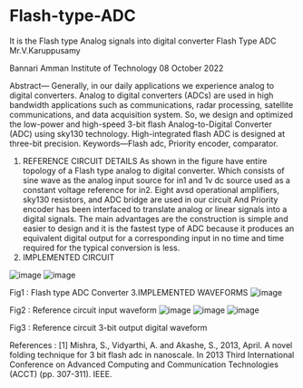 # Flash-type-ADC
It is the Flash type Analog signals into digital converter
Flash Type ADC
Mr.V.Karuppusamy

Bannari Amman Institute of Technology
 08 October 2022

 
 
 
 
Abstract— Generally, in our daily applications we experience analog to digital converters. Analog to digital converters (ADCs) are used in high bandwidth applications such as communications, radar processing, satellite communications, and data acquisition system. So, we design and optimized the low-power and high-speed 3-bit flash Analog-to-Digital Converter (ADC) using sky130 technology. High-integrated flash ADC is designed at three-bit precision.
Keywords—Flash adc, Priority encoder, comparator.
1.	REFERENCE CIRCUIT DETAILS
As shown in the figure have entire topology of a Flash type analog to digital converter. Which consists of sine wave as the analog input source for in1 and 1v dc source used as a constant voltage reference for in2. 
 Eight avsd operational amplifiers, sky130 resistors, and ADC bridge are used in our circuit
And Priority encoder has been interfaced to translate analog or linear signals into a digital signals.
The main advantages are the construction is simple and easier to design and it is the fastest type of ADC because it produces an equivalent digital output for a corresponding input in no time and time required for the typical conversion is less.
2.	IMPLEMENTED CIRCUIT

![image](https://user-images.githubusercontent.com/105380792/194702868-3dc86d75-9577-4900-b1ed-0155490eac76.png)
![image](https://user-images.githubusercontent.com/105380792/194702877-585921a5-3497-4916-aed5-f7d616e29eed.png)




 Fig1 : Flash type ADC Converter
 3.IMPLEMENTED WAVEFORMS
 ![image](https://user-images.githubusercontent.com/105380792/194702890-866187bd-9fca-4da4-b38e-223f7b218026.png)

     

 Fig2 : Reference circuit input waveform
 ![image](https://user-images.githubusercontent.com/105380792/194702912-d8bd4c06-d354-46cf-bf3b-c37909946c4a.png)
![image](https://user-images.githubusercontent.com/105380792/194702931-3013b35d-5ec6-44e3-86bc-42434072747f.png)
![image](https://user-images.githubusercontent.com/105380792/194702941-f0230bb9-9cd0-4e6a-abc9-8f3953896c7f.png)


 
 Fig3 : Reference circuit 3-bit output digital waveform

References :
[1]	Mishra, S., Vidyarthi, A. and Akashe, S., 2013, April. A novel folding technique for 3 bit flash adc in nanoscale. In 2013 Third International Conference on Advanced Computing and Communication Technologies (ACCT) (pp. 307-311). IEEE.
